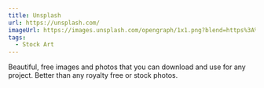 ```yaml
---
title: Unsplash
url: https://unsplash.com/
imageUrl: https://images.unsplash.com/opengraph/1x1.png?blend=https%3A%2F%2Fimages.unsplash.com%2Fphoto-1713781654565-ae4aef23f75b%3Fblend%3D000000%26blend-alpha%3D10%26blend-mode%3Dnormal%26crop%3Dfaces%252Cedges%26h%3D630%26mark%3Dhttps%253A%252F%252Fimages.unsplash.com%252Fopengraph%252Fwordmark.png%26mark-align%3Dmiddle%252Ccenter%26mark-w%3D424%26w%3D1200%26auto%3Dformat%26fit%3Dcrop%26q%3D60%26ixid%3DM3wxMjA3fDB8MXxhbGx8fHx8fHx8fHwxNzE1MTM3MjU3fA%26ixlib%3Drb-4.0.3&blend-w=1&h=630&mark=https%3A%2F%2Fimages.unsplash.com%2Fopengraph%2Flogo.png&mark-align=top%2Cleft&mark-pad=50&mark-w=64&w=1200&auto=format&fit=crop&q=60
tags:
  - Stock Art
---
```


Beautiful, free images and photos that you can download and use for any project. Better than any royalty free or stock photos.
